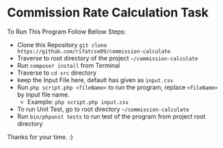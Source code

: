 # Commission Rate Calculation Task

To Run This Program Follow Bellow Steps:

- Clone this Repository `git clone https://github.com/rifatcse09/commission-calculate`
- Traverse to root directory of the project `~/commission-calculate`
- Run `composer install` from Terminal
- Traverse to `cd src` directory
- keep the Input File here, default has given as `input.csv`
- Run `php script.php <fileName>` to run the program, replace `<fileName>` by input file name.
  - Example: `php script.php input.csv`
- To run Unit Test, go to root directory `~/commission-calculate`
- Run `bin/phpunit tests` to run test of the program from project root directory

Thanks for your time. :)
